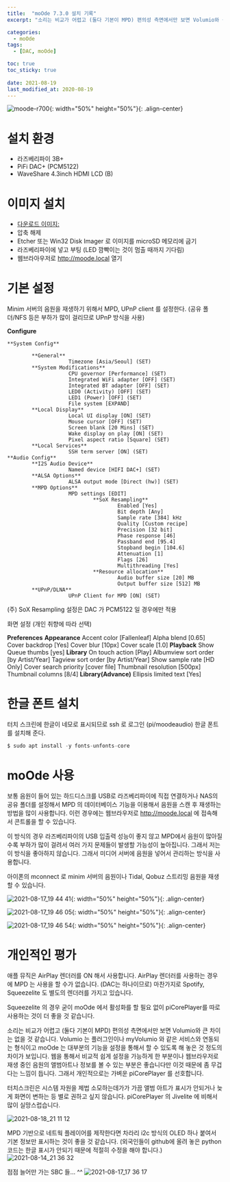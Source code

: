 ```yaml
---
title:  "moOde 7.3.0 설치 기록"
excerpt: "소리는 비교가 어렵고 (둘다 기본이 MPD) 편의성 측면에서만 보면 Volumio와 큰 차이는 없을 것 같습니다. Volumio 는 플러그인이나 myVolumio 와 같은 서비스와 연동되는 형식이고 moOde 는 대부분의 기능을 설정을 통해서 할 수 있도록 해 놓은 것 정도의 차이가 보입니다."

categories:
  - moOde
tags:
  - [DAC, moOde]

toc: true
toc_sticky: true
 
date: 2021-08-19
last_modified_at: 2020-08-19
---
```

![moode-r700](https://user-images.githubusercontent.com/94424445/145978678-b9c2a378-ed3f-4386-9381-4ec66abdbc80.png){: width="50%" height="50%"}{: .align-center}

# 설치 환경

* 라즈베리파이 3B+
* PiFi DAC+ (PCM5122)
* WaveShare 4.3inch HDMI LCD (B)

# 이미지 설치

* [다운로드 이미지:](https://github.com/moode-player/moode/releases/download/r730prod/moode-r730-iso.zip) 
* 압축 해제
* Etcher 또는 Win32 Disk Imager 로 이미지를 microSD 메모리에 굽기
* 라즈베리파이에 넣고 부팅 (LED 깜빡이는 것이 멈출 때까지 기다림)
* 웹브라아우저로 http://moode.local 열기

# 기본 설정

Minim 서버의 음원을 재생하기 위해서 MPD, UPnP client 를 설정한다. (공유 폴더/NFS 등은 부하가 많이 걸리므로 UPnP 방식을 사용)

**Configure**

    **System Config**
    
            **General**
                        Timezone [Asia/Seoul] (SET)
            **System Modifications**
                        CPU governor [Performance] (SET)
                        Integrated WiFi adapter [OFF] (SET)
                        Integrated BT adapter [OFF] (SET)
                        LED0 (Activity) [OFF] (SET)
                        LED1 (Power) [OFF] (SET)
                        File system [EXPAND]
            **Local Display**
                        Local UI display [ON] (SET)
                        Mouse cursor [OFF] (SET)
                        Screen blank [20 Mins] (SET)
                        Wake display on play [ON] (SET)
                        Pixel aspect ratio [Square] (SET)
            **Local Services**
                        SSH term server [ON] (SET)
    **Audio Config**
            **I2S Audio Device**
                        Named device [HIFI DAC+] (SET)
            **ALSA Options**
                        ALSA output mode [Direct (hw)] (SET)
            **MPD Options**
                        MPD settings [EDIT]
                                **SoX Resampling**
                                        Enabled [Yes]
                                        Bit depth [Any]
                                        Sample rate [384] kHz
                                        Quality [Custom recipe]
                                        Precision [32 bit]
                                        Phase response [46]
                                        Passband end [95.4]
                                        Stopband begin [104.6]
                                        Attenuation [1]
                                        Flags [26]    
                                        Multithreading [Yes]
                                **Resource allocation**
                                        Audio buffer size [20] MB
                                        Output buffer size [512] MB
            **UPnP/DLNA**
                        UPnP Client for MPD [ON] (SET)

(주) SoX Resampling 설정은 DAC 가 PCM5122 일 경우에만 적용

화면 설정 (개인 취향에 따라 선택)

**Preferences**
    **Appearance**
            Accent color [Fallenleaf]
            Alpha blend [0.65]
            Cover backdrop [Yes]
            Cover blur [10px]
            Cover scale [1.0]
    **Playback**
            Show Queue thumbs [yes]
    **Library**
            On touch action [Play]
            Albumview sort order [by Artist/Year]
            Tagview sort order [by Artist/Year]
            Show sample rate [HD Only]
            Cover search priority [cover file]
            Thumbnail resolution [500px]
            Thumbnail columns [8/4]
    **Library(Advance)**
            Ellipsis limited text [Yes]

# 한글 폰트 설치

터치 스크린에 한글이 네모로 표시되므로 ssh 로 로그인 (pi/moodeaudio) 한글 폰트를 설치해 준다.

```javascript
$ sudo apt install -y fonts-unfonts-core
```


# moOde 사용

보통 음원이 들어 있는 하드디스크를 USB로 라즈베리파이에 직접 연결하거나 NAS의 공유 폴더를 설정해서 MPD 의 데이터베이스 기능을 이용해서 음원을 스캔 후 재생하는 방법을 많이 사용합니다. 이런 경우에는 웹브라우저로 http://moode.local 에 접속해서 콘트롤을 할 수 있습니다. 

이 방식의 경우 라즈베리파이의 USB 입출력 성능이 좋지 않고 MPD에서 음원이 많아질 수록 부하가 많이 걸려서 여러 가지 문제들이 발생할 가능성이 높아집니다. 그래서 저는 이 방식을 좋아하지 않습니다. 그래서 미디어 서버에 음원을 넣어서 관리하는 방식을 사용합니다.  

아이폰의 mconnect 로 minim 서버의 음원이나 Tidal, Qobuz 스트리밍 음원을 재생할 수 있습니다.

![2021-08-17_19 44 41](https://user-images.githubusercontent.com/94424445/145979023-0b34fa8b-ae6b-4315-98e6-ced1757446de.png){: width="50%" height="50%"}{: .align-center}

![2021-08-17_19 46 05](https://user-images.githubusercontent.com/94424445/145979065-fc526956-829b-405a-a1db-ad7dcf288ea3.png){: width="50%" height="50%"}{: .align-center}

![2021-08-17_19 46 54](https://user-images.githubusercontent.com/94424445/145979088-8bcb6824-3f1b-4713-a484-7f0a96be1ebf.png){: width="50%" height="50%"}{: .align-center}

# 개인적인 평가

애플 뮤직은 AirPlay 렌더러를 ON 해서 사용합니다. AirPlay 렌더러를 사용하는 경우에 MPD 는 사용을 할 수가 없습니다. (DAC는 하나이므로) 마찬가지로 Spotify, Squeezelite 도 별도의 렌더러를 가지고 있습니다. 

Squeezelite 의 경우 굳이 moOde 에서 활성화를 할 필요 없이 piCorePlayer를 따로 사용하는 것이 더 좋을 것 같습니다.

소리는 비교가 어렵고 (둘다 기본이 MPD) 편의성 측면에서만 보면 Volumio와 큰 차이는 없을 것 같습니다. Volumio 는 플러그인이나 myVolumio 와 같은 서비스와 연동되는 형식이고 moOde 는 대부분의 기능을 설정을 통해서 할 수 있도록 해 놓은 것 정도의 차이가 보입니다. 웹을 통해서 비교적 쉽게 설정을 가능하게 한 부분이나 웹브라우저로 재생 중인 음원의 앨범아트나 정보를 볼 수 있는 부분은 좋습니다만 이것 때문에 좀 무겁다는 느낌이 듭니다. 그래서 개인적으로는 가벼운 piCorePlayer 를 선호합니다.  

터치스크린은 시스템 자원을 제법 소모하는데가가 가끔 앨범 아트가 표시가 안되거나 늦게 화면이 변하는 등 별로 권하고 싶지 않습니다. piCorePlayer 의 Jivelite 에 비해서 많이 실망스럽습니다.

![2021-08-18_21 11 12](https://user-images.githubusercontent.com/94424445/145979146-ca5f4ee0-e0a4-4417-b7b3-49a5276bd894.jpg)

MPD 기반으로 네트웍 플레이어를 제작한다면 차라리 i2c 방식의 OLED 하나 붙여서 기본 정보만 표시하는 것이 좋을 것 같습니다. (외국인들이 github에 올려 놓은 python 코드는 한글 표시가 안되기 때문에 적절히 수정을 해야 합니다.)  
![2021-08-14_21 36 32](https://user-images.githubusercontent.com/94424445/145979197-00d43542-e54f-4a00-9ac8-69a56575fd9c.jpg)

점점 늘어만 가는 SBC 들... ^^ 
![2021-08-17_17 36 17](https://user-images.githubusercontent.com/94424445/145979216-756bf8a9-548c-49ee-a024-b17a2343e074.jpg)